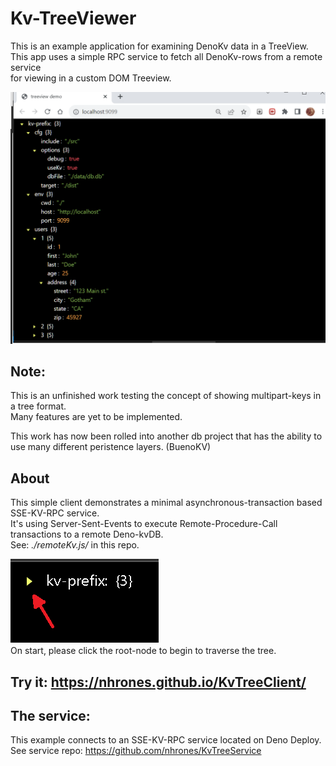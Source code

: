# Kv-TreeViewer
This is an example application for examining DenoKv data in a TreeView.   
This app uses a simple RPC service to fetch all DenoKv-rows from a remote service    
for viewing in a custom DOM Treeview.  

![kv-tree](./Images/kv-tv.png)

## Note: 
This is an unfinished work testing the concept of showing multipart-keys in a tree format.    
Many features are yet to be implemented.   

This work has now been rolled into another db project that has the ability to use many different peristence layers. (BuenoKV)    

## About
This simple client demonstrates a minimal asynchronous-transaction based SSE-KV-RPC service.    
It's using Server-Sent-Events to execute Remote-Procedure-Call transactions to a remote Deno-kvDB.    
See: _./remoteKv.js/_ in this repo.   

![Click here](./Images/here.png)   
On start, please click the root-node to begin to traverse the tree.
## Try it: https://nhrones.github.io/KvTreeClient/   

## The service:
This example connects to an SSE-KV-RPC service located on Deno Deploy.    
See service repo: https://github.com/nhrones/KvTreeService 